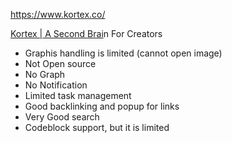 https://www.kortex.co/

[](https://www.kortex.co/)[Kortex | A Second Brai](https://www.kortex.co/)n For Creators  

- Graphis handling is limited (cannot open image)
- Not Open source
- No Graph
- No Notification
- Limited task management
- Good backlinking and popup for links
- Very Good search
- Codeblock support, but it is limited